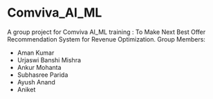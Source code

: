 # Comviva_AI_ML
A group project for Comviva AI_ML training : To Make Next Best Offer Recommendation System for Revenue Optimization.
Group Members:
- Aman Kumar
- Urjaswi Banshi Mishra
- Ankur Mohanta
- Subhasree Parida
- Ayush Anand
- Aniket
